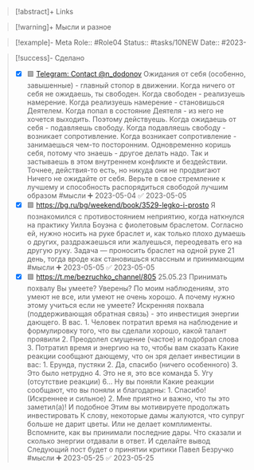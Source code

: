 > [!abstract]+ Links

> [!warning]+ Мысли и разное

> [!example]- Meta
> Role:: #Role04
> Status:: #tasks/10NEW 
> Date:: #2023-

> [!success]- Сделано
> - [x] 🟩 [Telegram: Contact @n\_dodonov](https://t.me/n_dodonov/2327) Ожидания от себя (особенно, завышенные) - главный стопор в движении. Когда ничего от себя не ожидаешь, ты свободен. Когда свободен - реализуешь намерение. Когда реализуешь намерение - становишься Деятелем. Когда попал в состояние Деятеля - из него не хочется выходить. Поэтому действуешь.  Когда ожидаешь от себя - подавляешь свободу. Когда подавляешь свободу - возникает сопротивление. Когда возникает сопротивление - занимаешься чем-то посторонним. Одновременно коришь себя, потому что знаешь - другое делать надо. Так и застываешь в этом внутреннем конфликте и бездействии. Точнее, действия-то есть, но никуда они не продвигают   Ничего не ожидайте от себя. Верьте в свое стремление к лучшему и способность распорядиться свободой лучшим образом #мысли ➕ 2023-05-04 ✅ 2023-05-05
> - [x] 🟩 https://bg.ru/bg/weekend/book/3529-legko-i-prosto Я познакомился с противостоянием неприятию, когда наткнулся на практику Уилла Боуэна с фиолетовым браслетом. Согласно ей, нужно носить на руке браслет и, как только плохо думаешь о других, раздражаешься или жалуешься, переодевать его на другую руку. Задача — проносить браслет на одной руке 21 день, тогда вроде как становишься классным и принимающим #мысли ➕ 2023-05-05 ✅ 2023-05-05
> - [x] 🟩 https://t.me/bezruchko_channel/805 25.05.23 Принимать похвалу Вы умеете? Уверены?   По моим наблюдениям, это умеют не все, или умеют не очень хорошо.  А почему нужно этому учиться если не умеете?  Искренняя похвала (поддерживающая обратная связь) - это инвестиция энергии дающего. В вас.   1. Человек потратил время на наблюдение и формулировку того, что вы сделали хорошо, какой талант проявили 2. Преодолел смущение (частое) и подобрал слова 3. Потратил время и энергию на то, чтобы вам сказать   Какие реакции сообщают дающему, что он зря делает инвестиции в вас: 1. Ерунда, пустяки 2. Да, спасибо (ничего особенного) 3. Это было нетрудно 4. Это не я, это все команда  5. Угу (отсутствие реакции) 6… Ну вы поняли   Какие реакции сообщают, что вы поняли и благодарны: 1. Спасибо! (Искреннее и сильное) 2. Мне приятно и важно, что ты это заметил(а)!  И подобное  Этим вы мотивируете продолжать инвестировать  К слову, некоторые дамы жалуются, что супруг больше не дарит цветы. Или не делает комплименты. Вспомните, как вы принимали последние дары. Что сказали и сколько энергии отдавали в ответ. И сделайте вывод  Следующий пост будет о принятии критики Павел Безручко #мысли ➕ 2023-05-25 ✅ 2023-05-25